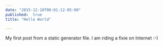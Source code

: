 ```yaml
---
date: "2015-12-18T00:01:12-05:00"
published:  true
title: "Hello World"

---
```


My first post from a static generator file. I am riding a fixie on Internet :-)